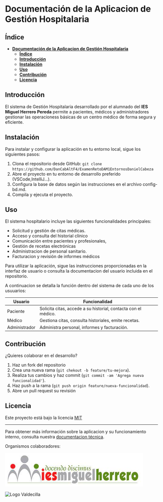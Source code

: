 # **Documentación de la Aplicacion de Gestión Hospitalaria**
## **Índice**
- [**Documentación de la Aplicacion de Gestión Hospitalaria**](#documentación-de-la-aplicacion-de-gestión-hospitalaria)
  - [**Índice**](#índice)
  - [**Introducción**](#introducción)
  - [**Instalación**](#instalación)
  - [**Uso**](#uso)
  - [**Contribución**](#contribución)
  - [**Licencia**](#licencia)

## **Introducción**
El sistema de Gestión Hospitalaria desarrollado por el alumnado del **IES Miguel Herrero Pereda** permite a pacientes, médicos y administradores gestionar las operacioness básicas de un centro médico de forma segura y eficiente.
## **Instalación**
Para instalar y configurar la aplicación en tu entorno local, sigue los siguientes pasos:
<!--No se insertar codigo--> <!--No sabia-->
1. Clona el repositorio desde GitHub: 
  `git clone https://github.com/DanCabAltF4/ExamenRetoDAM1EntornosDanielCabeza`
2. Abre el proyecto en tu entorno de desarrollo preferido (VSCode,IntelliJ...).
3. Configura la base de datos según las instrucciones en el archivo config-bd.md.
4. Compila y ejecuta el proyecto.
## **Uso**
El sistema hospitalario incluye las siguientes funcionalidades principales:
- Solicitud y gestión de citas médicas.
- Acceso y consulta del historial clínico
- Comunicación entre pacientes y profesionales,
- Gestión de recetas electrónicas
- Administracion de personal sanitario.
- Facturacion y revisión de informes médicos

Para utilizar la aplicación, sigue las instrucciones proporcionadas en la interfaz de usuario o consulta la documentacion del usuario incluida en el repositorio.

A continuacion se detalla la función dentro del sistema de cada uno de los usuuarios:

|**Usuario**|**Funcionalidad**|
|---|---|
|Paciente|Solicita citas, accede a su historial, contacta con el médico.|
|Médico|Gestiona citas, consulta historiales, emite recetas.|
|Administrador|Administra personal, informes y facturación.|
## **Contribución**
¿Quieres colaborar en el desarrollo?
1. Haz un fork del repositorio
2. Crea una nueva rama (`git chekout -b feature/tu-mejora`).
3. Realiza tus cambios y haz commit (`git commit -am 'Agrega nueva funcionalidad'`).
4. Haz push a la rama (`git push origin feature/nueva-funcionalidad`).
5. Abre un pull request su revisión
## **Licencia**
Este proyecto está bajo la licencia [MIT](https://opensource.org/license/MIT)

--- 
Para obtener más información sobre la aplicacion y su funcionamiento interno, consulta nuestra [documentacion técnica](/documentacion-tecnica.md).

Organismos colaboradores:

![Logo miguel herrero](/img//logoIESMHP.png)

![Logo Valdecilla](https://www.eiivaldecilla.es/wp-content/uploads/5525-nuevo-logo-valdecilla.jpg)
